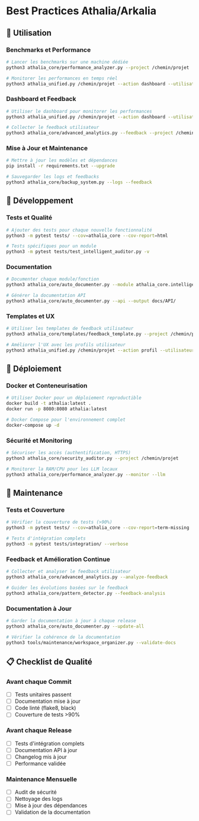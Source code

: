 # Best Practices Athalia/Arkalia

## 🚀 Utilisation

### Benchmarks et Performance
```bash
# Lancer les benchmarks sur une machine dédiée
python3 athalia_core/performance_analyzer.py --project /chemin/projet

# Monitorer les performances en temps réel
python3 athalia_unified.py /chemin/projet --action dashboard --utilisateur nom
```

### Dashboard et Feedback
```bash
# Utiliser le dashboard pour monitorer les performances
python3 athalia_unified.py /chemin/projet --action dashboard --utilisateur athalia

# Collecter le feedback utilisateur
python3 athalia_core/advanced_analytics.py --feedback --project /chemin/projet
```

### Mise à Jour et Maintenance
```bash
# Mettre à jour les modèles et dépendances
pip install -r requirements.txt --upgrade

# Sauvegarder les logs et feedbacks
python3 athalia_core/backup_system.py --logs --feedback
```

## 🔧 Développement

### Tests et Qualité
```bash
# Ajouter des tests pour chaque nouvelle fonctionnalité
python3 -m pytest tests/ --cov=athalia_core --cov-report=html

# Tests spécifiques pour un module
python3 -m pytest tests/test_intelligent_auditor.py -v
```

### Documentation
```bash
# Documenter chaque module/fonction
python3 athalia_core/auto_documenter.py --module athalia_core.intelligent_auditor

# Générer la documentation API
python3 athalia_core/auto_documenter.py --api --output docs/API/
```

### Templates et UX
```bash
# Utiliser les templates de feedback utilisateur
python3 athalia_core/templates/feedback_template.py --project /chemin/projet

# Améliorer l'UX avec les profils utilisateur
python3 athalia_unified.py /chemin/projet --action profil --utilisateur nom
```

## 🐳 Déploiement

### Docker et Conteneurisation
```bash
# Utiliser Docker pour un déploiement reproductible
docker build -t athalia:latest .
docker run -p 8080:8080 athalia:latest

# Docker Compose pour l'environnement complet
docker-compose up -d
```

### Sécurité et Monitoring
```bash
# Sécuriser les accès (authentification, HTTPS)
python3 athalia_core/security_auditor.py --project /chemin/projet

# Monitorer la RAM/CPU pour les LLM locaux
python3 athalia_core/performance_analyzer.py --monitor --llm
```

## 🔄 Maintenance

### Tests et Couverture
```bash
# Vérifier la couverture de tests (>90%)
python3 -m pytest tests/ --cov=athalia_core --cov-report=term-missing

# Tests d'intégration complets
python3 -m pytest tests/integration/ --verbose
```

### Feedback et Amélioration Continue
```bash
# Collecter et analyser le feedback utilisateur
python3 athalia_core/advanced_analytics.py --analyze-feedback

# Guider les évolutions basées sur le feedback
python3 athalia_core/pattern_detector.py --feedback-analysis
```

### Documentation à Jour
```bash
# Garder la documentation à jour à chaque release
python3 athalia_core/auto_documenter.py --update-all

# Vérifier la cohérence de la documentation
python3 tools/maintenance/workspace_organizer.py --validate-docs
```

## 📋 Checklist de Qualité

### Avant chaque Commit
- [ ] Tests unitaires passent
- [ ] Documentation mise à jour
- [ ] Code linté (flake8, black)
- [ ] Couverture de tests >90%

### Avant chaque Release
- [ ] Tests d'intégration complets
- [ ] Documentation API à jour
- [ ] Changelog mis à jour
- [ ] Performance validée

### Maintenance Mensuelle
- [ ] Audit de sécurité
- [ ] Nettoyage des logs
- [ ] Mise à jour des dépendances
- [ ] Validation de la documentation 
